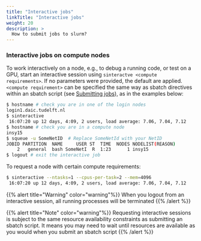 ```yaml
---
title: "Interactive jobs"
linkTitle: "Interactive jobs"
weight: 20
description: >
  How to submit jobs to slurm?
---
```



### Interactive jobs on compute nodes

To work interactively on a node, e.g., to debug a running code, or test on a GPU, start an interactive session using `sinteractve <compute requirements>`. If no parameters were provided, the default are applied. `<compute requirement>` can be specified the same way as sbatch directives within an sbatch script (see [Submitting jobs](/docs/manual/job-submission/job-scripts)), as in the examples below:

```bash
$ hostname # check you are in one of the login nodes
login1.daic.tudelft.nl
$ sinteractive 
 16:07:20 up 12 days, 4:09, 2 users, load average: 7.06, 7.04, 7.12
$ hostname # check you are in a compute node
insy15
$ squeue -u SomeNetID  # Replace SomeNetId with your NetID 
JOBID PARTITION  NAME     USER ST  TIME  NODES NODELIST(REASON)
    2   general  bash SomeNetI  R  1:23      1 insy15  
$ logout # exit the interactive job
```

To request a node with certain compute requirements:
```bash
$ sinteractive --ntasks=1 --cpus-per-task=2 --mem=4096
 16:07:20 up 12 days, 4:09, 2 users, load average: 7.06, 7.04, 7.12
```

{{% alert title="Warning" color="warning"%}}
When you logout from an interactive session, all running processes will be terminated
{{% /alert %}}


{{% alert title="Note" color="warning"%}}
Requesting interactive sessions is subject to the same resource availability constraints as submitting an sbatch script. It means you may need to wait until resources are available as you would when you submit an sbatch script
{{% /alert %}}





